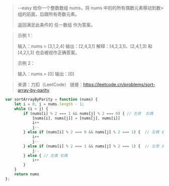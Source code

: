 > --easy
> 给你一个整数数组 nums，将 nums 中的的所有偶数元素移动到数> 组的前面，后跟所有奇数元素。
> 
> 返回满足此条件的 任一数组 作为答案。
> 
 

> 示例 1：
> 
> 输入：nums = [3,1,2,4]
> 输出：[2,4,3,1]
> 解释：[4,2,3,1]、[2,4,1,3] 和 [4,2,1,3] 也会被视作正确答案。
> 
> 示例 2：
> 
> 输入：nums = [0]
> 输出：[0]

> 来源：力扣（LeetCode）
> 链接：https://leetcode.cn/problems/sort-array-by-parity

```javascript
var sortArrayByParity = function (nums) {
    let i = 0, j = nums.length - 1;
    while (i < j) {
        if (nums[i] % 2 === 1 && nums[j] % 2 === 0) { // 左奇  右偶
            [nums[i], nums[j]] = [nums[j], nums[i]]
            i++
            j--
        } else if (nums[i] % 2 === 0 && nums[j] % 2 === 1) {  // 左偶 右奇
            i++
            j--
        } else if (nums[i] % 2 === 1 && nums[j] % 2 === 1) {  // 左奇 右奇
            j--
        } else { // 左偶 右偶
            i++
        }
    }
    return nums
};
```